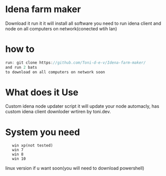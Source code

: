 # Idena farm maker
Download it run it it will install all software you need to run idena client and node on all computers on network(conected wtih lan)
# how to
```go to c drive 
run: git clone https://github.com/Toni-d-e-v/Idena-farm-maker/
and run 2 bats
to download on all computers on network soon
```
# What does it Use
Custom idena node updater script it will update your node automacly, has custom idena client downloder wrtiren by toni.dev.
# System you need
```
   win xp(not tested)
   win 7
   win 8
   win 10
  ```
  linux version if u want soon(you will need to download powershell)
